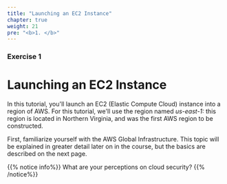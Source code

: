 ```yaml
---
title: "Launching an EC2 Instance"
chapter: true
weight: 21
pre: "<b>1. </b>"
---
```


### Exercise 1

# Launching an EC2 Instance
In this tutorial, you'll launch an EC2 (Elastic Compute Cloud) instance into a region of AWS.
For this tutorial, we'll use the region named _us-east-1:_  this region is located in Northern Virginia, and was
the first AWS region to be constructed. 

First, familiarize yourself with the AWS Global Infrastructure. This topic will be explained in greater detail
later on in the course, but the basics are described on the next page.

{{% notice info%}}
What are your perceptions on cloud security?
{{% /notice%}}